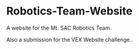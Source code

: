 # Robotics-Team-Website
A website for the Mt. SAC Robotics Team.

Also a submission for the VEX Website challenge..